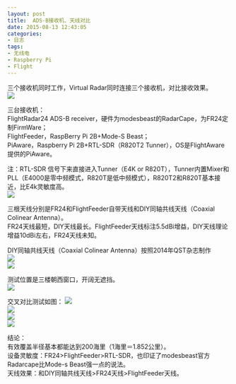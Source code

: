 ```yaml
---
layout: post
title: 	ADS-B接收机、天线对比
date: 2015-08-13 12:43:05
categories:
- 日志
tags:
- 无线电
- Raspberry Pi
- Flight
---
```


三个接收机同时工作，Virtual Radar同时连接三个接收机，对比接收效果。    
![](http://i1328.photobucket.com/albums/w532/xwlogic/2_zpsqkqftgh5.jpg)    

三台接收机：    
FlightRadar24 ADS-B receiver，硬件为modesbeast的RadarCape，为FR24定制FirmWare；    
FlightFeeder，RaspBerry Pi 2B+Mode-S Beast；    
PiAware，Raspberry Pi 2B+RTL-SDR（R820T2 Tunner），OS是FlightAware提供的PiAware。    

注：RTL-SDR 信号下来直接进入Tunner（E4K or R820T），Tunner内置Mixer和PLL（E4000是零中频模式，R820T是低中频模式），R820T2和R820T基本接近，比E4k灵敏度高。    
![](http://i1328.photobucket.com/albums/w532/xwlogic/_zpsns1lps3q.jpg)    

三根天线分别是FR24和FlightFeeder自带天线和DIY同轴共线天线（Coaxial Colinear Antenna）。     
FR24天线最短，DIY天线最长。FlightFeeder天线标注5.5dBi增益，DIY天线理论增益10dBi左右，FR24天线未知。    

DIY同轴共线天线（Coaxial Colinear Antenna）按照2014年QST杂志制作    
![](http://i1328.photobucket.com/albums/w532/xwlogic/3_zpsvjcecjfk.jpg)    
![](http://i1328.photobucket.com/albums/w532/xwlogic/_zpsuswncei4.png)   

测试位置是三楼朝西窗口，开阔无遮挡。    
![](http://i1328.photobucket.com/albums/w532/xwlogic/IMG_20150812_140330627_HDR_zpsfnunnec6.jpg)    

交叉对比测试如图：
![](http://i1328.photobucket.com/albums/w532/xwlogic/111_zpsqrcfw2ul.jpg)    
![](http://i1328.photobucket.com/albums/w532/xwlogic/222_zpsxa5ucuyz.jpg)    
![](http://i1328.photobucket.com/albums/w532/xwlogic/333_zpsrduifxcz.jpg)    
![](http://i1328.photobucket.com/albums/w532/xwlogic/1_zpsjgpupf5o.jpg)    



结论：    
有效覆盖半径基本都能达到200海里（1海里＝1.852公里）。    
设备灵敏度：FR24>FlightFeeder>RTL-SDR，也印证了modesbeast官方Radarcape比Mode-s Beast强一点的说法。        
天线效果：和DIY同轴共线天线>FR24天线>FlightFeeder天线。

